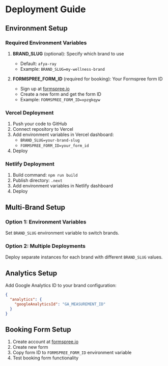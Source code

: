 # Deployment Guide

## Environment Setup

### Required Environment Variables

1. **BRAND_SLUG** (optional): Specify which brand to use
   - Default: `afya-ray`
   - Example: `BRAND_SLUG=my-wellness-brand`

2. **FORMSPREE_FORM_ID** (required for booking): Your Formspree form ID
   - Sign up at [formspree.io](https://formspree.io)
   - Create a new form and get the form ID
   - Example: `FORMSPREE_FORM_ID=xpzgkqyw`

### Vercel Deployment

1. Push your code to GitHub
2. Connect repository to Vercel
3. Add environment variables in Vercel dashboard:
   - `BRAND_SLUG=your-brand-slug`
   - `FORMSPREE_FORM_ID=your_form_id`
4. Deploy

### Netlify Deployment

1. Build command: `npm run build`
2. Publish directory: `.next`
3. Add environment variables in Netlify dashboard
4. Deploy

## Multi-Brand Setup

### Option 1: Environment Variables
Set `BRAND_SLUG` environment variable to switch brands.

### Option 2: Multiple Deployments
Deploy separate instances for each brand with different `BRAND_SLUG` values.

## Analytics Setup

Add Google Analytics ID to your brand configuration:

```json
{
  "analytics": {
    "googleAnalyticsId": "GA_MEASUREMENT_ID"
  }
}
```

## Booking Form Setup

1. Create account at [formspree.io](https://formspree.io)
2. Create new form
3. Copy form ID to `FORMSPREE_FORM_ID` environment variable
4. Test booking form functionality